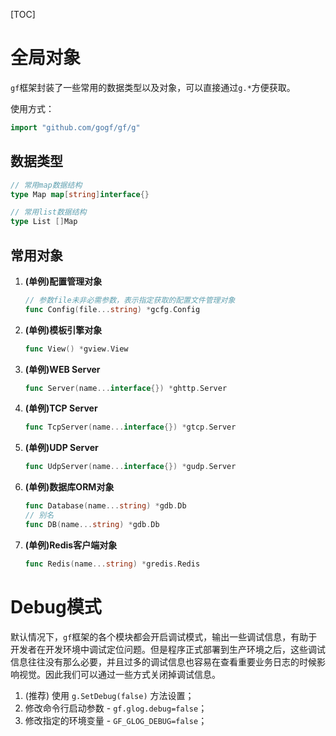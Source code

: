 
[TOC]


# 全局对象

`gf`框架封装了一些常用的数据类型以及对象，可以直接通过```g.*```方便获取。

使用方式：
```go
import "github.com/gogf/gf/g"
```

## 数据类型
```go
// 常用map数据结构
type Map map[string]interface{}

// 常用list数据结构
type List []Map
```

## 常用对象

1. **(单例)配置管理对象**
	```go
    // 参数file未非必需参数，表示指定获取的配置文件管理对象
    func Config(file...string) *gcfg.Config
    ```
3. **(单例)模板引擎对象**
	```go
    func View() *gview.View
    ```
5. **(单例)WEB Server**
	```go
    func Server(name...interface{}) *ghttp.Server
    ```
7. **(单例)TCP Server**
	```go
    func TcpServer(name...interface{}) *gtcp.Server
    ```
9. **(单例)UDP Server**
	```go
    func UdpServer(name...interface{}) *gudp.Server
    ```
11. **(单例)数据库ORM对象**
	```go
    func Database(name...string) *gdb.Db
    // 别名
    func DB(name...string) *gdb.Db
    ```
13. **(单例)Redis客户端对象**
	```go
    func Redis(name...string) *gredis.Redis
    ```


# Debug模式

默认情况下，`gf`框架的各个模块都会开启调试模式，输出一些调试信息，有助于开发者在开发环境中调试定位问题。但是程序正式部署到生产环境之后，这些调试信息往往没有那么必要，并且过多的调试信息也容易在查看重要业务日志的时候影响视觉。因此我们可以通过一些方式关闭掉调试信息。

1. (推荐) 使用 `g.SetDebug(false)` 方法设置；
2. 修改命令行启动参数 - ```gf.glog.debug=false```；
3. 修改指定的环境变量 - ```GF_GLOG_DEBUG=false```；



